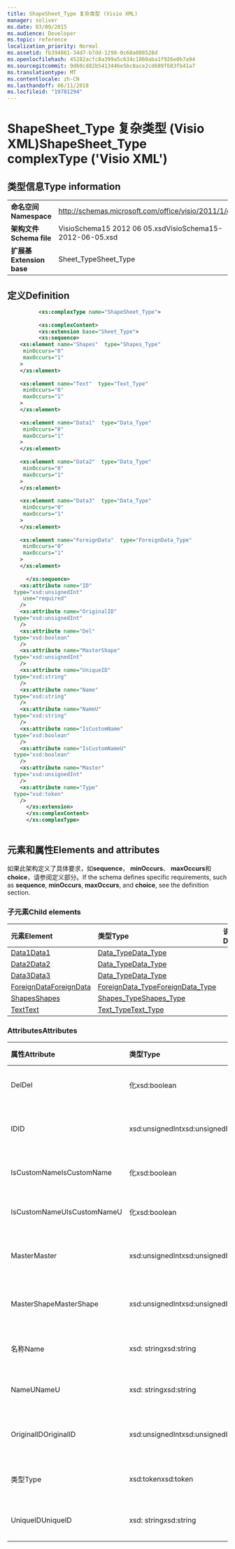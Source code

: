 ```yaml
---
title: ShapeSheet_Type 复杂类型 (Visio XML)
manager: soliver
ms.date: 03/09/2015
ms.audience: Developer
ms.topic: reference
localization_priority: Normal
ms.assetid: fb394861-34d7-b7dd-1298-0c68a008528d
ms.openlocfilehash: 45282acfc8a399a5c634c1860aba1f926e0b7a94
ms.sourcegitcommit: 9d60cd82b5413446e5bc8ace2cd689f683fb41a7
ms.translationtype: MT
ms.contentlocale: zh-CN
ms.lasthandoff: 06/11/2018
ms.locfileid: "19781294"
---
```

# <a name="shapesheettype-complextype-visio-xml"></a><span data-ttu-id="dbfff-102">ShapeSheet_Type 复杂类型 (Visio XML)</span><span class="sxs-lookup"><span data-stu-id="dbfff-102">ShapeSheet_Type complexType ('Visio XML')</span></span>

## <a name="type-information"></a><span data-ttu-id="dbfff-103">类型信息</span><span class="sxs-lookup"><span data-stu-id="dbfff-103">Type information</span></span>

|||
|:-----|:-----|
|<span data-ttu-id="dbfff-104">**命名空间**</span><span class="sxs-lookup"><span data-stu-id="dbfff-104">**Namespace**</span></span> <br/> |http://schemas.microsoft.com/office/visio/2011/1/core  <br/> |
|<span data-ttu-id="dbfff-105">**架构文件**</span><span class="sxs-lookup"><span data-stu-id="dbfff-105">**Schema file**</span></span> <br/> |<span data-ttu-id="dbfff-106">VisioSchema15 2012 06 05.xsd</span><span class="sxs-lookup"><span data-stu-id="dbfff-106">VisioSchema15-2012-06-05.xsd</span></span>  <br/> |
|<span data-ttu-id="dbfff-107">**扩展基**</span><span class="sxs-lookup"><span data-stu-id="dbfff-107">**Extension base**</span></span> <br/> |<span data-ttu-id="dbfff-108">Sheet_Type</span><span class="sxs-lookup"><span data-stu-id="dbfff-108">Sheet_Type</span></span>  <br/> |
   
## <a name="definition"></a><span data-ttu-id="dbfff-109">定义</span><span class="sxs-lookup"><span data-stu-id="dbfff-109">Definition</span></span>

```XML
          <xs:complexType name="ShapeSheet_Type">
          
          <xs:complexContent>
          <xs:extension base="Sheet_Type">
          <xs:sequence>
    <xs:element name="Shapes"  type="Shapes_Type"
     minOccurs="0"
     maxOccurs="1"
    >
    </xs:element>
    
    <xs:element name="Text"  type="Text_Type"
     minOccurs="0"
     maxOccurs="1"
    >
    </xs:element>
    
    <xs:element name="Data1"  type="Data_Type"
     minOccurs="0"
     maxOccurs="1"
    >
    </xs:element>
    
    <xs:element name="Data2"  type="Data_Type"
     minOccurs="0"
     maxOccurs="1"
    >
    </xs:element>
    
    <xs:element name="Data3"  type="Data_Type"
     minOccurs="0"
     maxOccurs="1"
    >
    </xs:element>
    
    <xs:element name="ForeignData"  type="ForeignData_Type"
     minOccurs="0"
     maxOccurs="1"
    >
    </xs:element>
    
      </xs:sequence>
    <xs:attribute name="ID"
  type="xsd:unsignedInt"
     use="required"
    />
    <xs:attribute name="OriginalID"
  type="xsd:unsignedInt"
    />
    <xs:attribute name="Del"
  type="xsd:boolean"
    />
    <xs:attribute name="MasterShape"
  type="xsd:unsignedInt"
    />
    <xs:attribute name="UniqueID"
  type="xsd:string"
    />
    <xs:attribute name="Name"
  type="xsd:string"
    />
    <xs:attribute name="NameU"
  type="xsd:string"
    />
    <xs:attribute name="IsCustomName"
  type="xsd:boolean"
    />
    <xs:attribute name="IsCustomNameU"
  type="xsd:boolean"
    />
    <xs:attribute name="Master"
  type="xsd:unsignedInt"
    />
    <xs:attribute name="Type"
  type="xsd:token"
    />
      </xs:extension>
      </xs:complexContent>
      </xs:complexType>
      
```

## <a name="elements-and-attributes"></a><span data-ttu-id="dbfff-110">元素和属性</span><span class="sxs-lookup"><span data-stu-id="dbfff-110">Elements and attributes</span></span>

<span data-ttu-id="dbfff-111">如果此架构定义了具体要求，如**sequence**， **minOccurs**、 **maxOccurs**和**choice**，请参阅定义部分。</span><span class="sxs-lookup"><span data-stu-id="dbfff-111">If the schema defines specific requirements, such as **sequence**, **minOccurs**, **maxOccurs**, and **choice**, see the definition section.</span></span> 
  
### <a name="child-elements"></a><span data-ttu-id="dbfff-112">子元素</span><span class="sxs-lookup"><span data-stu-id="dbfff-112">Child elements</span></span>

|<span data-ttu-id="dbfff-113">**元素**</span><span class="sxs-lookup"><span data-stu-id="dbfff-113">**Element**</span></span>|<span data-ttu-id="dbfff-114">**类型**</span><span class="sxs-lookup"><span data-stu-id="dbfff-114">**Type**</span></span>|<span data-ttu-id="dbfff-115">**说明**</span><span class="sxs-lookup"><span data-stu-id="dbfff-115">**Description**</span></span>|
|:-----|:-----|:-----|
|[<span data-ttu-id="dbfff-116">Data1</span><span class="sxs-lookup"><span data-stu-id="dbfff-116">Data1</span></span>](data1-element-shapesheet_type-complextypevisio-xml.md) <br/> |[<span data-ttu-id="dbfff-117">Data_Type</span><span class="sxs-lookup"><span data-stu-id="dbfff-117">Data_Type</span></span>](data_type-complextypevisio-xml.md) <br/> ||
|[<span data-ttu-id="dbfff-118">Data2</span><span class="sxs-lookup"><span data-stu-id="dbfff-118">Data2</span></span>](data2-element-shapesheet_type-complextypevisio-xml.md) <br/> |[<span data-ttu-id="dbfff-119">Data_Type</span><span class="sxs-lookup"><span data-stu-id="dbfff-119">Data_Type</span></span>](data_type-complextypevisio-xml.md) <br/> ||
|[<span data-ttu-id="dbfff-120">Data3</span><span class="sxs-lookup"><span data-stu-id="dbfff-120">Data3</span></span>](data3-element-shapesheet_type-complextypevisio-xml.md) <br/> |[<span data-ttu-id="dbfff-121">Data_Type</span><span class="sxs-lookup"><span data-stu-id="dbfff-121">Data_Type</span></span>](data_type-complextypevisio-xml.md) <br/> ||
|[<span data-ttu-id="dbfff-122">ForeignData</span><span class="sxs-lookup"><span data-stu-id="dbfff-122">ForeignData</span></span>](foreigndata-element-shapesheet_type-complextypevisio-xml.md) <br/> |[<span data-ttu-id="dbfff-123">ForeignData_Type</span><span class="sxs-lookup"><span data-stu-id="dbfff-123">ForeignData_Type</span></span>](foreigndata_type-complextypevisio-xml.md) <br/> ||
|[<span data-ttu-id="dbfff-124">Shapes</span><span class="sxs-lookup"><span data-stu-id="dbfff-124">Shapes</span></span>](shapes-element-shapesheet_type-complextypevisio-xml.md) <br/> |[<span data-ttu-id="dbfff-125">Shapes_Type</span><span class="sxs-lookup"><span data-stu-id="dbfff-125">Shapes_Type</span></span>](shapes_type-complextypevisio-xml.md) <br/> ||
|[<span data-ttu-id="dbfff-126">Text</span><span class="sxs-lookup"><span data-stu-id="dbfff-126">Text</span></span>](text-element-shapesheet_type-complextypevisio-xml.md) <br/> |[<span data-ttu-id="dbfff-127">Text_Type</span><span class="sxs-lookup"><span data-stu-id="dbfff-127">Text_Type</span></span>](text_type-complextypevisio-xml.md) <br/> ||
   
### <a name="attributes"></a><span data-ttu-id="dbfff-128">Attributes</span><span class="sxs-lookup"><span data-stu-id="dbfff-128">Attributes</span></span>

|<span data-ttu-id="dbfff-129">**属性**</span><span class="sxs-lookup"><span data-stu-id="dbfff-129">**Attribute**</span></span>|<span data-ttu-id="dbfff-130">**类型**</span><span class="sxs-lookup"><span data-stu-id="dbfff-130">**Type**</span></span>|<span data-ttu-id="dbfff-131">**必需**</span><span class="sxs-lookup"><span data-stu-id="dbfff-131">**Required**</span></span>|<span data-ttu-id="dbfff-132">**说明**</span><span class="sxs-lookup"><span data-stu-id="dbfff-132">**Description**</span></span>|<span data-ttu-id="dbfff-133">**可能的值**</span><span class="sxs-lookup"><span data-stu-id="dbfff-133">**Possible values**</span></span>|
|:-----|:-----|:-----|:-----|:-----|
|<span data-ttu-id="dbfff-134">Del</span><span class="sxs-lookup"><span data-stu-id="dbfff-134">Del</span></span>  <br/> |<span data-ttu-id="dbfff-135">化</span><span class="sxs-lookup"><span data-stu-id="dbfff-135">xsd:boolean</span></span>  <br/> |<span data-ttu-id="dbfff-136">可选</span><span class="sxs-lookup"><span data-stu-id="dbfff-136">optional</span></span>  <br/> ||<span data-ttu-id="dbfff-137">化类型的值。</span><span class="sxs-lookup"><span data-stu-id="dbfff-137">Values of the xsd:boolean type.</span></span>  <br/> |
|<span data-ttu-id="dbfff-138">ID</span><span class="sxs-lookup"><span data-stu-id="dbfff-138">ID</span></span>  <br/> |<span data-ttu-id="dbfff-139">xsd:unsignedInt</span><span class="sxs-lookup"><span data-stu-id="dbfff-139">xsd:unsignedInt</span></span>  <br/> |<span data-ttu-id="dbfff-140">必需</span><span class="sxs-lookup"><span data-stu-id="dbfff-140">required</span></span>  <br/> ||<span data-ttu-id="dbfff-141">Xsd:unsignedInt 类型的值。</span><span class="sxs-lookup"><span data-stu-id="dbfff-141">Values of the xsd:unsignedInt type.</span></span>  <br/> |
|<span data-ttu-id="dbfff-142">IsCustomName</span><span class="sxs-lookup"><span data-stu-id="dbfff-142">IsCustomName</span></span>  <br/> |<span data-ttu-id="dbfff-143">化</span><span class="sxs-lookup"><span data-stu-id="dbfff-143">xsd:boolean</span></span>  <br/> |<span data-ttu-id="dbfff-144">可选</span><span class="sxs-lookup"><span data-stu-id="dbfff-144">optional</span></span>  <br/> ||<span data-ttu-id="dbfff-145">化类型的值。</span><span class="sxs-lookup"><span data-stu-id="dbfff-145">Values of the xsd:boolean type.</span></span>  <br/> |
|<span data-ttu-id="dbfff-146">IsCustomNameU</span><span class="sxs-lookup"><span data-stu-id="dbfff-146">IsCustomNameU</span></span>  <br/> |<span data-ttu-id="dbfff-147">化</span><span class="sxs-lookup"><span data-stu-id="dbfff-147">xsd:boolean</span></span>  <br/> |<span data-ttu-id="dbfff-148">可选</span><span class="sxs-lookup"><span data-stu-id="dbfff-148">optional</span></span>  <br/> ||<span data-ttu-id="dbfff-149">化类型的值。</span><span class="sxs-lookup"><span data-stu-id="dbfff-149">Values of the xsd:boolean type.</span></span>  <br/> |
|<span data-ttu-id="dbfff-150">Master</span><span class="sxs-lookup"><span data-stu-id="dbfff-150">Master</span></span>  <br/> |<span data-ttu-id="dbfff-151">xsd:unsignedInt</span><span class="sxs-lookup"><span data-stu-id="dbfff-151">xsd:unsignedInt</span></span>  <br/> |<span data-ttu-id="dbfff-152">可选</span><span class="sxs-lookup"><span data-stu-id="dbfff-152">optional</span></span>  <br/> ||<span data-ttu-id="dbfff-153">Xsd:unsignedInt 类型的值。</span><span class="sxs-lookup"><span data-stu-id="dbfff-153">Values of the xsd:unsignedInt type.</span></span>  <br/> |
|<span data-ttu-id="dbfff-154">MasterShape</span><span class="sxs-lookup"><span data-stu-id="dbfff-154">MasterShape</span></span>  <br/> |<span data-ttu-id="dbfff-155">xsd:unsignedInt</span><span class="sxs-lookup"><span data-stu-id="dbfff-155">xsd:unsignedInt</span></span>  <br/> |<span data-ttu-id="dbfff-156">可选</span><span class="sxs-lookup"><span data-stu-id="dbfff-156">optional</span></span>  <br/> ||<span data-ttu-id="dbfff-157">Xsd:unsignedInt 类型的值。</span><span class="sxs-lookup"><span data-stu-id="dbfff-157">Values of the xsd:unsignedInt type.</span></span>  <br/> |
|<span data-ttu-id="dbfff-158">名称</span><span class="sxs-lookup"><span data-stu-id="dbfff-158">Name</span></span>  <br/> |<span data-ttu-id="dbfff-159">xsd: string</span><span class="sxs-lookup"><span data-stu-id="dbfff-159">xsd:string</span></span>  <br/> |<span data-ttu-id="dbfff-160">可选</span><span class="sxs-lookup"><span data-stu-id="dbfff-160">optional</span></span>  <br/> ||<span data-ttu-id="dbfff-161">Xsd: string 类型的值。</span><span class="sxs-lookup"><span data-stu-id="dbfff-161">Values of the xsd:string type.</span></span>  <br/> |
|<span data-ttu-id="dbfff-162">NameU</span><span class="sxs-lookup"><span data-stu-id="dbfff-162">NameU</span></span>  <br/> |<span data-ttu-id="dbfff-163">xsd: string</span><span class="sxs-lookup"><span data-stu-id="dbfff-163">xsd:string</span></span>  <br/> |<span data-ttu-id="dbfff-164">可选</span><span class="sxs-lookup"><span data-stu-id="dbfff-164">optional</span></span>  <br/> ||<span data-ttu-id="dbfff-165">Xsd: string 类型的值。</span><span class="sxs-lookup"><span data-stu-id="dbfff-165">Values of the xsd:string type.</span></span>  <br/> |
|<span data-ttu-id="dbfff-166">OriginalID</span><span class="sxs-lookup"><span data-stu-id="dbfff-166">OriginalID</span></span>  <br/> |<span data-ttu-id="dbfff-167">xsd:unsignedInt</span><span class="sxs-lookup"><span data-stu-id="dbfff-167">xsd:unsignedInt</span></span>  <br/> |<span data-ttu-id="dbfff-168">可选</span><span class="sxs-lookup"><span data-stu-id="dbfff-168">optional</span></span>  <br/> ||<span data-ttu-id="dbfff-169">Xsd:unsignedInt 类型的值。</span><span class="sxs-lookup"><span data-stu-id="dbfff-169">Values of the xsd:unsignedInt type.</span></span>  <br/> |
|<span data-ttu-id="dbfff-170">类型</span><span class="sxs-lookup"><span data-stu-id="dbfff-170">Type</span></span>  <br/> |<span data-ttu-id="dbfff-171">xsd:token</span><span class="sxs-lookup"><span data-stu-id="dbfff-171">xsd:token</span></span>  <br/> |<span data-ttu-id="dbfff-172">可选</span><span class="sxs-lookup"><span data-stu-id="dbfff-172">optional</span></span>  <br/> ||<span data-ttu-id="dbfff-173">Xsd:token 类型的值。</span><span class="sxs-lookup"><span data-stu-id="dbfff-173">Values of the xsd:token type.</span></span>  <br/> |
|<span data-ttu-id="dbfff-174">UniqueID</span><span class="sxs-lookup"><span data-stu-id="dbfff-174">UniqueID</span></span>  <br/> |<span data-ttu-id="dbfff-175">xsd: string</span><span class="sxs-lookup"><span data-stu-id="dbfff-175">xsd:string</span></span>  <br/> |<span data-ttu-id="dbfff-176">可选</span><span class="sxs-lookup"><span data-stu-id="dbfff-176">optional</span></span>  <br/> ||<span data-ttu-id="dbfff-177">Xsd: string 类型的值。</span><span class="sxs-lookup"><span data-stu-id="dbfff-177">Values of the xsd:string type.</span></span>  <br/> |
   

